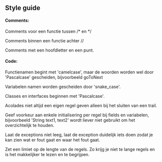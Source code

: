 ## Style guide

#### Comments:
Comments voor een functie tussen /* en */

Comments binnen een functie achter //

Comments met een hoofdletter en een punt.


#### Code:
Functienamen begint met 'camelcase', maar de woorden worden wel door 'Pascalcase' gescheiden, 
bijvoorbeeld goToNext

Variabelen namen worden gescheiden door 'snake_case'.

Classes en interfaces beginnen met 'Pascalcase'.

Acolades niet altijd een eigen regel geven alleen bij het sluiten van een trail.

Geef voorkeur aan enkele initialisering per regel bij fields en variabelen, 
bijvoorbeeld 'String text1, text2' wordt liever niet gebruikt om het overzichtelijk te houden.

Laat de exceptions niet leeg, laat de exception duidelijk iets doen zodat je kan zien wat er fout gaat en waar het fout gaat.

Zet een limiet op de lengte van de regels. Zo krijg je niet te lange regels en is het makkelijker te lezen en te begrijpen.
